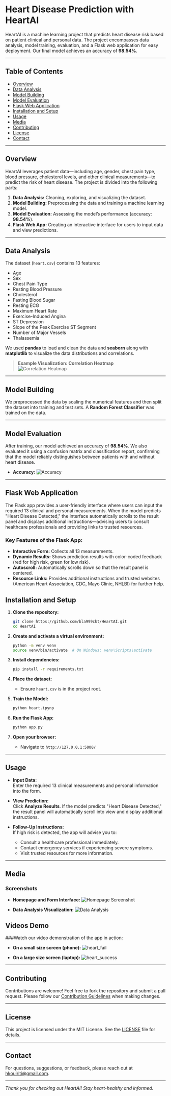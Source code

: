 # Heart Disease Prediction with HeartAI

HeartAI is a machine learning project that predicts heart disease risk based on patient clinical and personal data. The project encompasses data analysis, model training, evaluation, and a Flask web application for easy deployment. Our final model achieves an accuracy of **98.54%**.

---

## Table of Contents

- [Overview](#overview)
- [Data Analysis](#data-analysis)
- [Model Building](#model-building)
- [Model Evaluation](#model-evaluation)
- [Flask Web Application](#flask-web-application)
- [Installation and Setup](#installation-and-setup)
- [Usage](#usage)
- [Media](#media)
- [Contributing](#contributing)
- [License](#license)
- [Contact](#contact)

---

## Overview

HeartAI leverages patient data—including age, gender, chest pain type, blood pressure, cholesterol levels, and other clinical measurements—to predict the risk of heart disease. The project is divided into the following parts:

1. **Data Analysis:** Cleaning, exploring, and visualizing the dataset.
2. **Model Building:** Preprocessing the data and training a machine learning model.
3. **Model Evaluation:** Assessing the model’s performance (accuracy: **98.54%**).
4. **Flask Web App:** Creating an interactive interface for users to input data and view predictions.

---

## Data Analysis

The dataset (`heart.csv`) contains 13 features:
- Age
- Sex
- Chest Pain Type
- Resting Blood Pressure
- Cholesterol
- Fasting Blood Sugar
- Resting ECG
- Maximum Heart Rate
- Exercise-Induced Angina
- ST Depression
- Slope of the Peak Exercise ST Segment
- Number of Major Vessels
- Thalassemia

We used **pandas** to load and clean the data and **seaborn** along with **matplotlib** to visualize the data distributions and correlations.

> **Example Visualization: Correlation Heatmap**  
> ![Correlation Heatmap](assets/correlation_heatmap.png)

---

## Model Building

We preprocessed the data by scaling the numerical features and then split the dataset into training and test sets. A **Random Forest Classifier** was trained on the data.

---

## Model Evaluation

After training, our model achieved an accuracy of **98.54%**. We also evaluated it using a confusion matrix and classification report, confirming that the model reliably distinguishes between patients with and without heart disease.

- **Accuracy:**
  ![Accuracy](assets/heart_accuracy.png)

---

## Flask Web Application

The Flask app provides a user-friendly interface where users can input the required 13 clinical and personal measurements. When the model predicts "Heart Disease Detected," the interface automatically scrolls to the result panel and displays additional instructions—advising users to consult healthcare professionals and providing links to trusted resources.

### Key Features of the Flask App:

- **Interactive Form:** Collects all 13 measurements.
- **Dynamic Results:** Shows prediction results with color-coded feedback (red for high risk, green for low risk).
- **Autoscroll:** Automatically scrolls down so that the result panel is centered.
- **Resource Links:** Provides additional instructions and trusted websites (American Heart Association, CDC, Mayo Clinic, NHLBI) for further help.

## Installation and Setup

1. **Clone the repository:**

   ```bash
   git clone https://github.com/bla999ckt/HeartAI.git
   cd HeartAI
   ```

2. **Create and activate a virtual environment:**

   ```bash
   python -m venv venv
   source venv/bin/activate  # On Windows: venv\Scripts\activate
   ```

3. **Install dependencies:**

   ```bash
   pip install -r requirements.txt
   ```

4. **Place the dataset:**
   - Ensure `heart.csv` is in the project root.

5. **Train the Model:**

   ```bash
   python heart.ipynp
   ```

6. **Run the Flask App:**

   ```bash
   python app.py
   ```

7. **Open your browser:**
   - Navigate to `http://127.0.0.1:5000/`

---

## Usage

- **Input Data:**  
  Enter the required 13 clinical measurements and personal information into the form.

- **View Prediction:**  
  Click **Analyze Results**. If the model predicts "Heart Disease Detected," the result panel will automatically scroll into view and display additional instructions.

- **Follow-Up Instructions:**  
  If high risk is detected, the app will advise you to:
  - Consult a healthcare professional immediately.
  - Contact emergency services if experiencing severe symptoms.
  - Visit trusted resources for more information.

---

## Media

### Screenshots

- **Homepage and Form Interface:**
  ![Homepage Screenshot](assets/homepage.png)

- **Data Analysis Visualization:**
  ![Data Analysis](assets/heart_analysis.png)
  

## Videos Demo
###Watch our video demonstration of the app in action:

- **On a small size screen (phone):**
![heart_fail](https://github.com/bla999ckt/HeartAI/blob/main/assets/heart_fail.gif)

- **On a large size screen (laptop):**
![heart_success](https://github.com/bla999ckt/HeartAI/blob/main/assets/heart_sucess.gif)

---

## Contributing

Contributions are welcome! Feel free to fork the repository and submit a pull request. Please follow our [Contribution Guidelines](CONTRIBUTING.md) when making changes.

---

## License

This project is licensed under the MIT License. See the [LICENSE](LICENSE) file for details.

---

## Contact

For questions, suggestions, or feedback, please reach out at [hkouiriti@gmail.com](mailto:hkouiriti@gmail.com).

---

*Thank you for checking out HeartAI! Stay heart-healthy and informed.*
